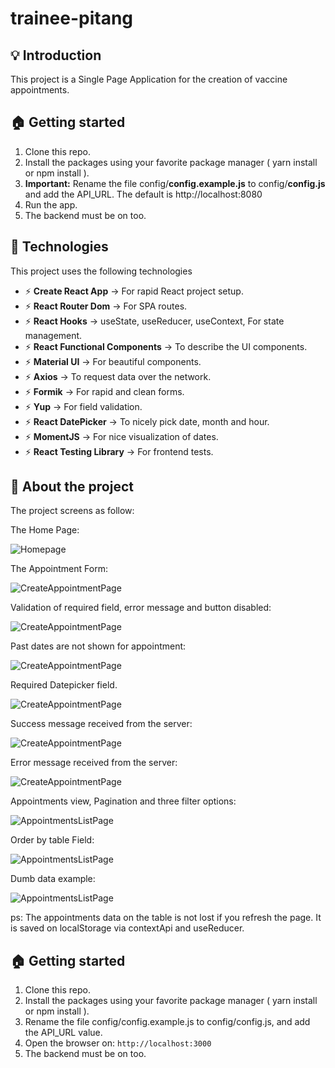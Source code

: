 # trainee-pitang

## :bulb: Introduction 

This project is a Single Page Application for the creation of vaccine appointments.

## :house: Getting started

1. Clone this repo.
2. Install the packages using your favorite package manager ( yarn install or npm install ).
3. **Important:** Rename the file config/**config.example.js** to config/**config.js** and add the API_URL. The default is http://localhost:8080
4. Run the app.
5. The backend must be on too.

## :tada: Technologies

This project uses the following technologies

- :zap: **Create React App** -> For rapid React project setup.
- :zap: **React Router Dom** -> For SPA routes.
- :zap: **React Hooks** -> useState, useReducer, useContext, For state management.
- :zap: **React Functional Components** -> To describe the UI components.
- :zap: **Material UI** -> For beautiful components. 
- :zap: **Axios** -> To request data over the network.
- :zap: **Formik** -> For rapid and clean forms.
- :zap: **Yup** -> For field validation.
- :zap: **React DatePicker** -> To nicely pick date, month and hour.
- :zap: **MomentJS** -> For nice visualization of dates.
- :zap: **React Testing Library** -> For frontend tests.

## :ticket: About the project

The project screens as follow: 

The Home Page:

![Homepage](https://i.imgur.com/aKMOVfl.png)

The Appointment Form:

![CreateAppointmentPage](https://i.imgur.com/cwBIMX2.png)

Validation of required field, error message and button disabled:

![CreateAppointmentPage](https://i.imgur.com/Hi7rwSH.png)

Past dates are not shown for appointment:

![CreateAppointmentPage](https://i.imgur.com/1WtJd3h.png)

Required Datepicker field.

![CreateAppointmentPage](https://i.imgur.com/Fc0fdCi.png)

Success message received from the server:

![CreateAppointmentPage](https://i.imgur.com/OuvSox1.png)

Error message received from the server:

![CreateAppointmentPage](https://i.imgur.com/4dND1pp.png)

Appointments view, Pagination and three filter options: 

![AppointmentsListPage](https://i.imgur.com/g8OTKni.png)

Order by table Field:

![AppointmentsListPage](https://i.imgur.com/CDqZqRF.png)

Dumb data example:

![AppointmentsListPage](https://i.imgur.com/xkNSGja.png)

ps: The appointments data on the table is not lost if you refresh the page. It is saved on localStorage via contextApi and useReducer.

## :house: Getting started

1. Clone this repo.
2. Install the packages using your favorite package manager ( yarn install or npm install ).
3. Rename the file config/config.example.js to config/config.js, and add the API_URL value. 
4. Open the browser on: `http://localhost:3000`
5. The backend must be on too.















